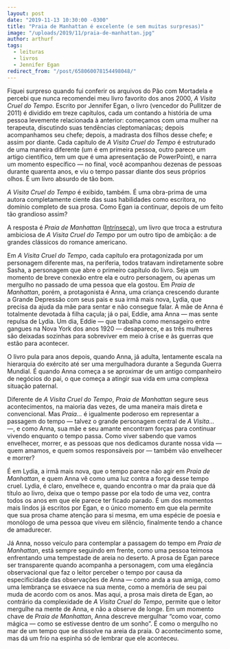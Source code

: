 ```yaml
---
layout: post
date: "2019-11-13 10:30:00 -0300"
title: "Praia de Manhattan é excelente (e sem muitas surpresas)"
image: "/uploads/2019/11/praia-de-manhattan.jpg"
author: arthurf
tags:
  - leituras
  - livros
  - Jennifer Egan
redirect_from: "/post/658060078154498048/"
---
```


Fiquei surpreso quando fui conferir os arquivos do Pão com Mortadela e percebi que nunca recomendei meu livro favorito dos anos 2000, _A Visita Cruel do Tempo_. Escrito por Jennifer Egan, o livro (vencedor do Pullitzer de 2011) é dividido em treze capítulos, cada um contando a história de uma pessoa levemente relacionada à anterior: começamos com uma mulher na terapeuta, discutindo suas tendências cleptomaníacas; depois acompanhamos seu chefe; depois, a madrasta dos filhos desse chefe; e assim por diante. Cada capítulo de _A Visita Cruel do Tempo_ é estruturado de uma maneira diferente (um é em primeira pessoa, outro parece um artigo científico, tem um que é uma apresentação de PowerPoint), e narra um momento específico — no final, você acompanhou dezenas de pessoas durante quarenta anos, e viu o tempo passar diante dos seus próprios olhos. É um livro absurdo de tão bom.

_A Visita Cruel do Tempo_ é exibido, também. É uma obra-prima de uma autora completamente ciente das suas habilidades como escritora, no domínio completo de sua prosa. Como Egan ia continuar, depois de um feito tão grandioso assim?

A resposta é _Praia de Manhattan_ ([Intrínseca](https://www.intrinseca.com.br/livro/834/)), um livro que troca a estrutura ambiciosa de _A Visita Cruel do Tempo_ por um outro tipo de ambição: a de grandes clássicos do romance americano.

Em _A Visita Cruel do Tempo_, cada capítulo era protagonizada por um personagem diferente mas, na periferia, todos tratavam indiretamente sobre Sasha, a personagem que abre o primeiro capítulo do livro. Seja um momento de breve conexão entre ela e outro personagem, ou apenas um mergulho no passado de uma pessoa que ela gostou. Em _Praia de Manhattan_, porém, a protagonista é Anna, uma criança crescendo durante a Grande Depressão com seus pais e sua irmã mais nova, Lydia, que precisa da ajuda da mãe para sentar e não consegue falar. A mãe de Anna é totalmente devotada à filha caçula; já o pai, Eddie, ama Anna — mas sente repulsa de Lydia. Um dia, Eddie — que trabalha como mensageiro entre gangues na Nova York dos anos 1920 — desaparece, e as três mulheres são deixadas sozinhas para sobreviver em meio à crise e às guerras que estão para acontecer.

O livro pula para anos depois, quando Anna, já adulta, lentamente escala na hierarquia do exército até ser uma mergulhadora durante a Segunda Guerra Mundial. É quando Anna começa a se aproximar de um antigo companheiro de negócios do pai, o que começa a atingir sua vida em uma complexa situação paternal.

Diferente de _A Visita Cruel do Tempo_, _Praia de Manhattan_ segure seus acontecimentos, na maioria das vezes, de uma maneira mais direta e convencional. Mas _Praia…_ é igualmente poderoso em representar a passagem do tempo — talvez o grande personagem central de _A Visita…_ —, e como Anna, sua mãe e seu amante encontram forças para continuar vivendo enquanto o tempo passa. Como viver sabendo que vamos envelhecer, morrer, e as pessoas que nos dedicamos durante nossa vida — quem amamos, e quem somos responsáveis por — também vão envelhecer e morrer?

É em Lydia, a irmã mais nova, que o tempo parece não agir em _Praia de Manhattan_, e quem Anna vê como uma luz contra a força desse tempo cruel. Lydia, é claro, envelhece e, quando encontra o mar da praia que dá título ao livro, deixa que o tempo passe por ela todo de uma vez, contra todos os anos em que ele parece ter ficado parado. É um dos momentos mais lindos já escritos por Egan, e o único momento em que ela permite que sua prosa chame atenção para si mesma, em uma espécie de poesia e monólogo de uma pessoa que viveu em silêncio, finalmente tendo a chance de amadurecer.

Já Anna, nosso veículo para contemplar a passagem do tempo em _Praia de Manhattan_, está sempre seguindo em frente, como uma pessoa teimosa enfrentando uma tempestade de areia no deserto. A prosa de Egan parece ser transparente quando acompanha a personagem, com uma elegância observacional que faz o leitor perceber o tempo por causa da especificidade das observações de Anna — como anda a sua amiga, como uma lembrança se esvaece na sua mente, como a memória de seu pai muda de acordo com os anos. Mas aqui, a prosa mais direta de Egan, ao contrário da complexidade de _A Visita Cruel do Tempo_, permite que o leitor mergulhe na mente de Anna, e não a observe de longe. Em um momento chave de _Praia de Manhattan_, Anna descreve mergulhar “como voar, como mágica — como se estivesse dentro de um sonho”. É como o mergulho no mar de um tempo que se dissolve na areia da praia. O acontecimento some, mas dá um frio na espinha só de lembrar que ele aconteceu.
